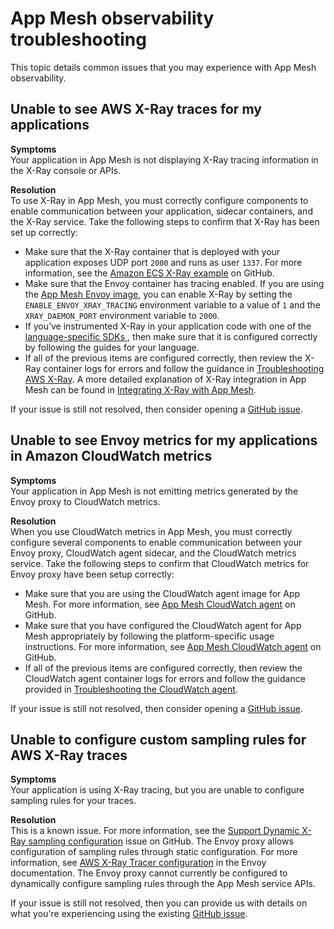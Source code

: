 # App Mesh observability troubleshooting<a name="troubleshoot-observability"></a>

This topic details common issues that you may experience with App Mesh observability\.

## Unable to see AWS X\-Ray traces for my applications<a name="ts-observability-x-ray-traces"></a>

**Symptoms**  
Your application in App Mesh is not displaying X\-Ray tracing information in the X\-Ray console or APIs\.

**Resolution**  
To use X\-Ray in App Mesh, you must correctly configure components to enable communication between your application, sidecar containers, and the X\-Ray service\. Take the following steps to confirm that X\-Ray has been set up correctly:
+ Make sure that the X\-Ray container that is deployed with your application exposes UDP port `2000` and runs as user `1337`\. For more information, see the [Amazon ECS X\-Ray example](https://github.com/aws/aws-app-mesh-examples/blob/master/walkthroughs/howto-ecs-basics/deploy/2-meshify.yaml#L374-L386) on GitHub\.
+ Make sure that the Envoy container has tracing enabled\. If you are using the [App Mesh Envoy image](envoy.md), you can enable X\-Ray by setting the `ENABLE_ENVOY_XRAY_TRACING` environment variable to a value of `1` and the `XRAY_DAEMON_PORT` environment variable to `2000`\.
+ If you’ve instrumented X\-Ray in your application code with one of the [language\-specific SDKs ](https://docs.aws.amazon.com/xray/index.html), then make sure that it is configured correctly by following the guides for your language\.
+ If all of the previous items are configured correctly, then review the X\-Ray container logs for errors and follow the guidance in [Troubleshooting AWS X\-Ray](https://docs.aws.amazon.com/xray/latest/devguide/xray-troubleshooting.html)\. A more detailed explanation of X\-Ray integration in App Mesh can be found in [Integrating X\-Ray with App Mesh](http://aws.amazon.com/blogs/compute/integrating-aws-x-ray-with-aws-app-mesh/)\.

If your issue is still not resolved, then consider opening a [GitHub issue](https://github.com/aws/aws-app-mesh-roadmap/issues/new?assignees=&labels=Bug&template=issue--bug-report.md&title=Bug%3A+describe+bug+here)\.

## Unable to see Envoy metrics for my applications in Amazon CloudWatch metrics<a name="ts-observability-envoy-metrics"></a>

**Symptoms**  
Your application in App Mesh is not emitting metrics generated by the Envoy proxy to CloudWatch metrics\.

**Resolution**  
When you use CloudWatch metrics in App Mesh, you must correctly configure several components to enable communication between your Envoy proxy, CloudWatch agent sidecar, and the CloudWatch metrics service\. Take the following steps to confirm that CloudWatch metrics for Envoy proxy have been setup correctly:
+ Make sure that you are using the CloudWatch agent image for App Mesh\. For more information, see [App Mesh CloudWatch agent](https://github.com/aws-samples/aws-app-mesh-cloudwatch-agent) on GitHub\.
+ Make sure that you have configured the CloudWatch agent for App Mesh appropriately by following the platform\-specific usage instructions\. For more information, see [App Mesh CloudWatch agent](https://github.com/aws-samples/aws-app-mesh-cloudwatch-agent#usage) on GitHub\.
+ If all of the previous items are configured correctly, then review the CloudWatch agent container logs for errors and follow the guidance provided in [Troubleshooting the CloudWatch agent](https://docs.aws.amazon.com/AmazonCloudWatch/latest/monitoring/troubleshooting-CloudWatch-Agent.html)\.

If your issue is still not resolved, then consider opening a [GitHub issue](https://github.com/aws/aws-app-mesh-roadmap/issues/new?assignees=&labels=Bug&template=issue--bug-report.md&title=Bug%3A+describe+bug+here)\.

## Unable to configure custom sampling rules for AWS X\-Ray traces<a name="ts-observability-custom-sampling"></a>

**Symptoms**  
Your application is using X\-Ray tracing, but you are unable to configure sampling rules for your traces\.

**Resolution**  
This is a known issue\. For more information, see the [Support Dynamic X\-Ray sampling configuration](https://github.com/aws/aws-app-mesh-roadmap/issues/95) issue on GitHub\. The Envoy proxy allows configuration of sampling rules through static configuration\. For more information, see [AWS X\-Ray Tracer configuration](https://www.envoyproxy.io/docs/envoy/latest/api-v3/config/trace/v3/xray.proto.html?highlight=tracing) in the Envoy documentation\. The Envoy proxy cannot currently be configured to dynamically configure sampling rules through the App Mesh service APIs\. 

If your issue is still not resolved, then you can provide us with details on what you're experiencing using the existing [GitHub issue](https://github.com/aws/aws-app-mesh-roadmap/issues/95)\.